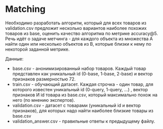 # Matching

Необходимо разработать алгоритм, который для всех товаров из validation.csv предложит несколько вариантов наиболее похожих товаров из base, оценить качество алгоритма по метрике accuracy@5. Речь идёт о задаче метчинга - для каждого объекта из множества A найти один или несколько объектов из B, которые близки к нему по некоторой заданной метрике.

Данные:

- base.csv - анонимизированный набор товаров. Каждый товар представлен как уникальный id (0-base, 1-base, 2-base) и вектор признаков размерностью 72.
- train.csv - обучающий датасет. Каждая строчка - один товар, для которого известен уникальный id (0-query, 1-query, …) , вектор признаков И id товара из base.csv, который максимально похож на него (по мнению экспертов).
- validation.csv - датасет с товарами (уникальный id и вектор признаков), для которых надо найти наиболее близкие товары из base.csv
- validation_answer.csv - правильные ответы к предыдущему файлу.
